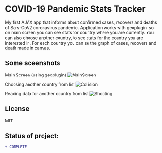 # COVID-19 Pandemic Stats Tracker

My first AJAX app that informs about confirmed cases, recovers and deaths of Sars-CoV2 coronavirus pandemic.
Application works with geoplugin, so on main screen you can see stats for country where you are currently. 
You can also choose another country, to see stats for the country you are interested in. For each country you can se the graph of cases, recovers and death made in canvas.

## Some sceenshots

Main Screen (using geoplugin)
![MainScreen](https://github.com/aleksanderbies/COVID-19-tracker-JavaScript/blob/master/images/ct1.png?raw=true)

Choosing another country from list
![Collision](https://github.com/aleksanderbies/COVID-19-tracker-JavaScript/blob/master/images/ct3.png?raw=true)

Reading data for another country from list
![Shooting](https://github.com/aleksanderbies/COVID-19-tracker-JavaScript/blob/master/images/ct2.png?raw=true)



License
----

MIT

## Status of project: 
```diff 
+ COMPLETE
```